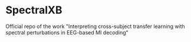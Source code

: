 # SpectralXB
Official repo of the work "Interpreting cross-subject transfer learning with spectral perturbations in EEG-based MI decoding"
